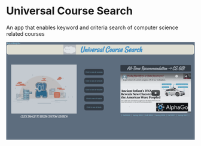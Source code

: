 # Universal Course Search
An app that enables keyword and criteria search of computer science related courses

![Image of uc1](https://github.com/MelodyC117/Universal-Course-Search-app/blob/master/uc1.png)
